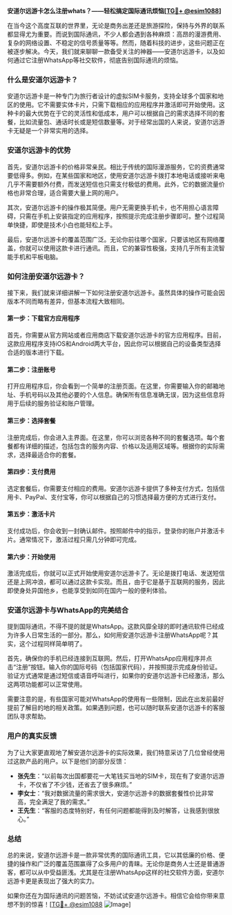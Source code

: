 **安道尔远游卡怎么注册whats？——轻松搞定国际通讯烦恼[[TG💪+ @esim1088](https://t.me/s/esim1088)]**

在当今这个高度互联的世界里，无论是商务出差还是旅游探险，保持与外界的联系都显得尤为重要。而说到国际通讯，不少人都会遇到各种麻烦：高昂的漫游费用、复杂的网络设置、不稳定的信号质量等等。然而，随着科技的进步，这些问题正在被逐步解决。今天，我们就来聊聊一款备受关注的神器——安道尔远游卡，以及如何通过它注册WhatsApp等社交软件，彻底告别国际通讯的烦恼。

### 什么是安道尔远游卡？

安道尔远游卡是一种专门为旅行者设计的虚拟SIM卡服务，支持全球多个国家和地区的使用。它不需要实体卡片，只需下载相应的应用程序并激活即可开始使用。这种卡的最大优势在于它的灵活性和低成本，用户可以根据自己的需求选择不同的套餐，比如流量包、通话时长或是短信数量等。对于经常出国的人来说，安道尔远游卡无疑是一个非常实用的选择。

### 安道尔远游卡的优势

首先，安道尔远游卡的价格非常亲民。相比于传统的国际漫游服务，它的资费通常要低得多。例如，在某些国家和地区，使用安道尔远游卡拨打本地电话或接听来电几乎不需要额外付费，而发送短信也只需支付极低的费用。此外，它的数据流量价格也非常合理，适合需要大量上网的用户。

其次，安道尔远游卡的操作极其简便。用户无需更换手机卡，也不用担心语言障碍，只需在手机上安装指定的应用程序，按照提示完成注册步骤即可。整个过程简单快捷，即使是技术小白也能轻松上手。

最后，安道尔远游卡的覆盖范围广泛。无论你前往哪个国家，只要该地区有网络覆盖，你就可以使用这款卡进行通讯。而且，它的兼容性极强，支持几乎所有主流智能手机和平板电脑。

### 如何注册安道尔远游卡？

接下来，我们就来详细讲解一下如何注册安道尔远游卡。虽然具体的操作可能会因版本不同而略有差异，但基本流程大致相同。

#### 第一步：下载官方应用程序

首先，你需要从官方网站或者应用商店下载安道尔远游卡的官方应用程序。目前，这款应用程序支持iOS和Android两大平台，因此你可以根据自己的设备类型选择合适的版本进行下载。

#### 第二步：注册账号

打开应用程序后，你会看到一个简单的注册页面。在这里，你需要输入你的邮箱地址、手机号码以及其他必要的个人信息。确保所有信息准确无误，因为这些信息将用于后续的服务验证和账户管理。

#### 第三步：选择套餐

注册完成后，你会进入主界面。在这里，你可以浏览各种不同的套餐选项。每个套餐都有详细的描述，包括包含的服务内容、价格以及适用区域等。根据你的实际需求，选择最适合你的套餐。

#### 第四步：支付费用

选定套餐后，你需要支付相应的费用。安道尔远游卡提供了多种支付方式，包括信用卡、PayPal、支付宝等，你可以根据自己的习惯选择最方便的方式进行支付。

#### 第五步：激活卡片

支付成功后，你会收到一封确认邮件。按照邮件中的指示，登录你的账户并激活卡片。通常情况下，激活过程只需几分钟即可完成。

#### 第六步：开始使用

激活完成后，你就可以正式开始使用安道尔远游卡了。无论是拨打电话、发送短信还是上网冲浪，都可以通过这款卡实现。而且，由于它是基于互联网的服务，因此即使身处异国他乡，也能享受到如同在国内一般的便利体验。

### 安道尔远游卡与WhatsApp的完美结合

提到国际通讯，不得不提的就是WhatsApp。这款风靡全球的即时通讯软件已经成为许多人日常生活的一部分。那么，如何用安道尔远游卡注册WhatsApp呢？其实，这个过程同样简单明了。

首先，确保你的手机已经连接到互联网。然后，打开WhatsApp应用程序并点击“注册”按钮。输入你的国际号码（包括国家代码），并按照提示完成身份验证。验证方式通常是通过短信或语音呼叫进行，如果你的安道尔远游卡已经激活，那么这两项功能都可以正常使用。

需要注意的是，有些国家可能对WhatsApp的使用有一些限制，因此在出发前最好提前了解目的地的相关政策。如果遇到问题，也可以随时联系安道尔远游卡的客服团队寻求帮助。

### 用户的真实反馈

为了让大家更直观地了解安道尔远游卡的实际效果，我们特意采访了几位曾经使用过这款产品的用户。以下是他们的部分反馈：

- **张先生**：“以前每次出国都要花一大笔钱买当地的SIM卡，现在有了安道尔远游卡，不仅省了不少钱，还省去了很多麻烦。”
- **李女士**：“我对数据流量的需求很大，安道尔远游卡的数据套餐性价比非常高，完全满足了我的需求。”
- **王先生**：“客服的态度特别好，有任何问题都能得到及时解答，让我感到很放心。”

### 总结

总的来说，安道尔远游卡是一款非常优秀的国际通讯工具，它以其低廉的价格、便捷的操作和广泛的覆盖范围赢得了众多用户的青睐。无论你是商务人士还是普通游客，都可以从中受益匪浅。尤其是在注册WhatsApp这样的社交软件方面，安道尔远游卡更是表现出了强大的实力。

如果你还在为国际通讯的问题苦恼，不妨试试安道尔远游卡。相信它会给你带来意想不到的惊喜！[[TG💪+ @esim1088](https://t.me/s/esim1088) ![Image](https://i.postimg.cc/4NQfJmqS/Snipaste-2025-05-13-00-14-12.png)]